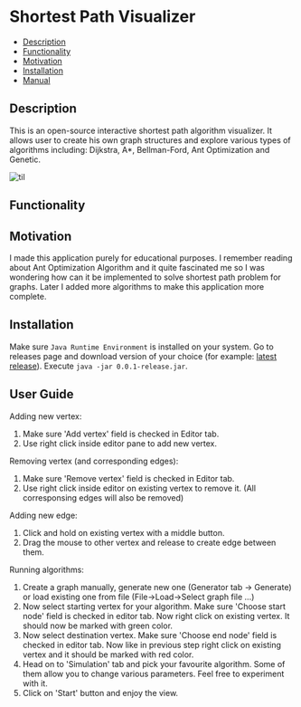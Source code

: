 # Shortest Path Visualizer
  - [Description](#description)
  - [Functionality](#functionality)
  - [Motivation](#motivation)
  - [Installation](#installation)
  - [Manual](#manual)
## Description

This is an open-source interactive shortest path algorithm visualizer. It allows user to create his own graph structures and explore various types of algorithms including: Dijkstra, A*, Bellman-Ford, Ant Optimization and Genetic.

![til](./src/main/resources/org/example/readme/app.gif)

## Functionality

## Motivation

I made this application purely for educational purposes. I remember reading about Ant Optimization Algorithm and it quite fascinated me so I was wondering how can it be implemented to solve shortest path problem for graphs. Later I added more algorithms to make this application more complete.


## Installation 

Make sure `Java Runtime Environment` is installed on your system.
Go to releases page and download version of your choice (for example: [latest release](/releases/latest)). 
Execute `java -jar 0.0.1-release.jar`.

## User Guide

  Adding new vertex: 
  <ol>
    <li>Make sure 'Add vertex' field is checked in Editor tab. </li>
    <li> Use right click inside editor pane to add new vertex. </li>
  </ol>

  Removing vertex (and corresponding edges):
  <ol>
    <li> Make sure 'Remove vertex' field is checked in Editor tab. </li>
    <li> Use right click inside editor on existing vertex to remove it. (All corresponsing edges will also be removed) </li>
  </ol>

  Adding new edge:
  <ol>
    <li> Click and hold on existing vertex with a middle button. </li>
    <li> Drag the mouse to other vertex and release to create edge between them. </li>
  </ol>

  Running algorithms:
  <ol>
    <li>Create a graph manually, generate new one (Generator tab -> Generate) or load existing one from file (File->Load->Select graph file ...) </li>
    <li> Now select starting vertex for your algorithm. Make sure 'Choose start node' field is checked in editor tab. Now right click on existing vertex. It should now be marked with green color. </li>
    <li> Now select destination vertex. Make sure 'Choose end node' field is checked in editor tab. Now like in previous step right click on existing vertex and it should be marked with red color. </li>
    <li> Head on to 'Simulation' tab and pick your favourite algorithm. Some of them allow you to change various parameters. Feel free to experiment with it. </li>
    <li> Click on 'Start' button and enjoy the view. </li>
  </ol>